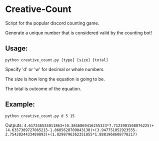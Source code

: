 # Creative-Count
Script for the popular discord counting game.

Generate a unique number that is considered valid by the counting bot!

## Usage:
`python creative_count.py [type] [size] [total]`

Specify 'd' or 'w' for decimal or whole numbers.

The size is how long the equation is going to be.

The total is outcome of the equation.
  
## Example:
`python creative_count.py d 5 15`

Outputs:
`4.617246524011863+(0.3846869416255323*7.7123901508876225)+(4.6357389727065215-1.8685628709843138)+(3.947751052923555-2.7542024433489893)+(1.8298796362351855*1.8881968608778217)`
